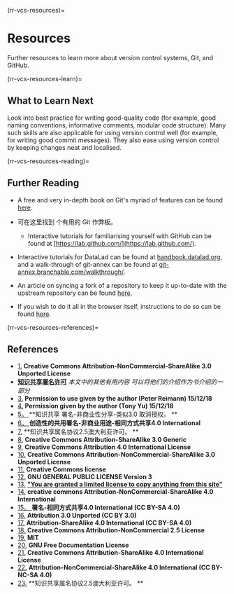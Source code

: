 (rr-vcs-resources)=
# Resources
Further resources to learn more about version control systems, Git, and GitHub.

(rr-vcs-resources-learn)=
## What to Learn Next

Look into best practice for writing good-quality code (for example, good naming conventions, informative comments, modular code structure). Many such skills are also applicable for using version control well (for example, for writing good commit messages). They also ease using version control by keeping changes neat and localised.

(rr-vcs-resources-reading)=
## Further Reading

- A free and very in-depth book on Git's myriad of features can be found [here](https://Git-scm.com/book/en/v2).
- 可在这里找到
个有用的 Git 作弊板。</li> 
  
  - Interactive tutorials for familiarising yourself with GitHub can be found at [https://lab.github.com/](https://lab.github.com/).
- Interactive tutorials for DataLad can be found at [handbook.datalad.org](http://handbook.datalad.org), and a walk-through of git-annex can be found at [git-annex.branchable.com/walkthrough/](https://git-annex.branchable.com/walkthrough/).
- An article on syncing a fork of a repository to keep it up-to-date with the upstream repository can be found [here](https://help.github.com/en/articles/syncing-a-fork).
- If you wish to do it all in the browser itself, instructions to do so can be found [here](https://github.com/KirstieJane/STEMMRoleModels/wiki/Syncing-your-fork-to-the-original-repository-via-the-browser).</ul> 

(rr-vcs-resources-references)=


## References

- [1.](https://git-scm.com/book/en/v2/Getting-Started-About-Version-Controls) **Creative Commons Attribution-NonCommercial-ShareAlike 3.0 Unported License**
- **[知识共享署名许可](http://creativecommons.org/licenses/by/2.0)** *本文中的其他有用内容 可以将他们的介绍作为书介绍的一部分*
- [3.](http://crlionline.net/node/198) **Permission to use given by the author (Peter Reimann) 15/12/18**
- [4.](https://tonysyu.github.io/source-control-for-scientists-and-soloists.html#.XA6Q3mj7RPY) **Permission given by the author (Tony Yu) 15/12/18**
- [5。 ](https://git-scm.com/book/en/v2/Git-Basics-Getting-a-Git-Repository#ch02-git-basics-chapter) **知识共享 署名-非商业性分享-类似3.0 取消授权。 **
- [6。 ](https://githowto.com/undoing_committed_changes) **创造性的共用署名-非商业用途-相同方式共享4.0 International**
- [7.](https://www.atlassian.com/git/tutorials/saving-changes/git-diff) **知识共享属名协议2.5澳大利亚许可。 **
- [8.](http://sethrobertson.github.io/GitBestPractices/) **Creative Commons Attribution-ShareAlike 3.0 Generic**
- [9.](https://guide.esciencecenter.nl/best_practices/version_control.html) **Creative Commons Attribution 4.0 International License**
- [10.](https://git-scm.com/book/en/v2/Distributed-Git-Contributing-to-a-Project) **Creative Commons Attribution-NonCommercial-ShareAlike 3.0 Unported License**
- [11.](https://opensource.com/article/18/5/git-branching) **Creative Commons license**
- [12.](https://github.com/Kunena/Kunena-Forum/wiki/Create-a-new-branch-with-git-and-manage-branches) **GNU GENERAL PUBLIC LICENSE Version 3**
- [13.](http://genomewiki.ucsc.edu/index.php/Resolving_merge_conflicts_in_Git) **["You are granted a limited license to copy anything from this site"](http://genomewiki.ucsc.edu/index.php/Genomewiki:General_disclaimer)**
- [14.](https://githowto.com/resolving_conflicts) **creative commons Attribution-NonCommercial-ShareAlike 4.0 International**
- [15。 ](https://opensource.com/article/18/1/step-step-guide-git) **署名-相同方式共享4.0 International (CC BY-SA 4.0)**
- [16.](https://kbroman.org/github_tutorial/pages/init.html) **Attribution 3.0 Unported (CC BY 3.0)**
- [17.](https://opensource.com/article/18/2/how-clone-modify-add-delete-git-files) **Attribution-ShareAlike 4.0 International (CC BY-SA 4.0)**
- [18.](https://thejunkland.com/blog/how-to-write-good-readme.html) **Creative Commons Attribution-NonCommercial 2.5 License**
- [19.](https://gist.github.com/PurpleBooth/109311bb0361f32d87a2) **MIT**
- [20.](https://commons.wikimedia.org/wiki/Taj_Mahal#/media/File:Taj_Mahal_in_March_2004.jpg) **GNU Free Documentation License**
- [21.](https://juristr.com/blog/2013/04/git-explained/) **Creative Commons Attribution-ShareAlike 4.0 International License**
- [22.](http://simpleprimate.com/github-for-web-designers/glossary.html) **Attribution-NonCommercial-ShareAlike 4.0 International (CC BY-NC-SA 4.0)**
- [23.](https://www.atlassian.com/git/tutorials/merging-vs-rebasing) **知识共享属名协议2.5澳大利亚许可。 **
